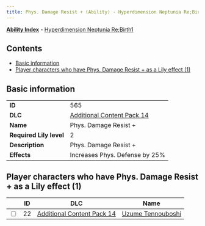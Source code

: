 ```yaml
---
title: Phys. Damage Resist + (Ability) - Hyperdimension Neptunia Re;Birth1
---
```


[**Ability Index**](/neptunia/rb1/ability/index.html) - [Hyperdimension Neptunia Re;Birth1](/neptunia/rb1)

## Contents

- [Basic information](#basic-information)
- [Player characters who have Phys. Damage Resist + as a Lily effect (1)](#player-characters-who-have-phys-damage-resist-as-a-lily-effect-1)

## Basic information

|   |   |
| -- | -- |
| **ID** | 565
**DLC** | [Additional Content Pack 14](/neptunia/rb1/dlc/23-pack14.html)
**Name** | Phys. Damage Resist +
**Required Lily level** | 2
**Description** | Phys. Damage Resist +
**Effects** | Increases Phys. Defense by 25% |


## Player characters who have Phys. Damage Resist + as a Lily effect (1)

|    | ID | DLC | Name |
| -- | -- | --- | ---- |
| <input type="checkbox" id="rb1-player-23-22" class="trackbox" /> | 22 | [Additional Content Pack 14](/neptunia/rb1/dlc/23-pack14.html) | [Uzume Tennouboshi](/neptunia/rb1/player/23-22-uzume-tennouboshi.html) |
